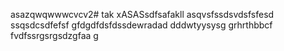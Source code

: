 asazqwqwwwcvcv2# tak
xASASsdfsafakll
asqvsfssdsvdsfsfesd
ssqsdcsdfefsf
gfdgdfdsfdssdewradad
dddwtyysysg
grhrthbbcf
fvdfssrgsrgsdzgfaa
g
